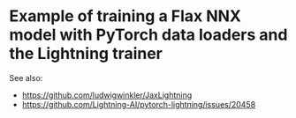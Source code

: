 # Example of training a Flax NNX model with PyTorch data loaders and the Lightning trainer

See also:
- https://github.com/ludwigwinkler/JaxLightning
- https://github.com/Lightning-AI/pytorch-lightning/issues/20458
